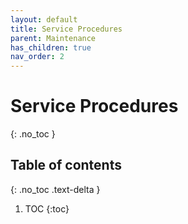 ```yaml
---
layout: default
title: Service Procedures
parent: Maintenance
has_children: true
nav_order: 2
---
```


# Service Procedures
{: .no_toc }

## Table of contents
{: .no_toc .text-delta }

1. TOC
{:toc}
